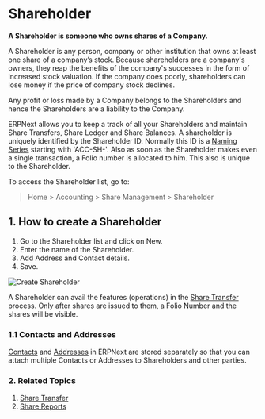 <!-- add-breadcrumbs -->
# Shareholder

**A Shareholder is someone who owns shares of a Company.**

A Shareholder is any person, company or other institution that owns at least one share of a company’s stock. Because shareholders are a company's owners, they reap the benefits of the company's successes in the form of increased stock valuation. If the company does poorly, shareholders can lose money if the price of company stock declines.

Any profit or loss made by a Company belongs to the Shareholders and hence the Shareholders are a liability to the Company.

ERPNext allows you to keep a track of all your Shareholders and maintain Share Transfers, Share Ledger and Share Balances. A shareholder is uniquely identified by the Shareholder ID. Normally this ID is a [Naming Series](/docs/v12/user/manual/en/setting-up/settings/naming-series) starting with 'ACC-SH-'. Also as soon as the Shareholder makes even a single transaction, a Folio number is allocated to him. This also is unique to the Shareholder.

To access the Shareholder list, go to:
> Home > Accounting > Share Management > Shareholder

## 1. How to create a Shareholder
1. Go to the Shareholder list and click on New.
1. Enter the name of the Shareholder.
1. Add Address and Contact details.
1. Save.

 <img class="screenshot" alt="Create Shareholder" src="/docs/v12/assets/img/accounts/shareholder/shareholder.png">

A Shareholder can avail the features (operations) in the [Share Transfer](/docs/v12/user/manual/en/accounts/share-transfer) process. Only after shares are issued to them, a Folio Number and the shares will be visible.

### 1.1 Contacts and Addresses

[Contacts](/docs/v12/user/manual/en/CRM/contact) and [Addresses](/docs/v12/user/manual/en/CRM/address) in ERPNext are stored separately so that you can attach multiple Contacts or Addresses to Shareholders and other parties.

### 2. Related Topics
1. [Share Transfer](/docs/v12/user/manual/en/accounts/share-transfer)
1. [Share Reports](/docs/v12/user/manual/en/accounts/share-reports)
